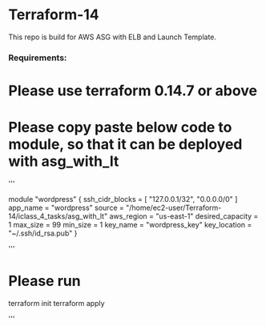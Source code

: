 # Terraform-14
This repo is build for AWS ASG with ELB and Launch Template.

### Requirements:
# Please use terraform 0.14.7 or above

# Please copy paste below code to module, so that it can be deployed with asg_with_lt 

'''

module "wordpress" {
  ssh_cidr_blocks = [
    "127.0.0.1/32",
    "0.0.0.0/0"
  ]
  app_name         = "wordpress"
  source           = "/home/ec2-user/Terraform-14/iclass_4_tasks/asg_with_lt"
  aws_region       = "us-east-1"
  desired_capacity = 1
  max_size         = 99
  min_size         = 1
  key_name         = "wordpress_key"
  key_location     = "~/.ssh/id_rsa.pub"
}

'''

# Please run
terraform init
terraform apply

'''
